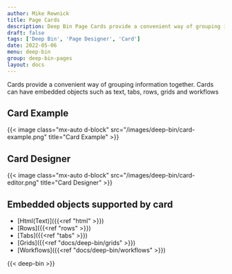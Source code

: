 ```yaml
---
author: Mike Rewnick
title: Page Cards
description: Deep Bin Page Cards provide a convenient way of grouping information together. Cards can have embedded objects such as text, tabs, rows, grids and workflows
draft: false
tags: ['Deep Bin', 'Page Designer', 'Card']
date: 2022-05-06
menu: deep-bin
group: deep-bin-pages
layout: docs
---
```


Cards provide a convenient way of grouping information together. Cards can have embedded objects such as text, tabs, rows, grids and workflows

## Card Example

{{< image class="mx-auto d-block"  src="/images/deep-bin/card-example.png" title="Card Example" >}}

## Card Designer

{{< image class="mx-auto d-block"  src="/images/deep-bin/card-editor.png" title="Card Designer" >}}

## Embedded objects supported by card

- [Html(Text)]({{<ref "html" >}})
- [Rows]({{<ref "rows" >}})
- [Tabs]({{<ref "tabs" >}})
- [Grids]({{<ref "docs/deep-bin/grids" >}})
- [Workflows]({{<ref "docs/deep-bin/workflows" >}})

{{< deep-bin >}}
